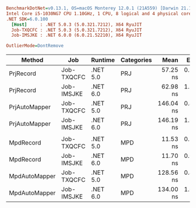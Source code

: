``` ini

BenchmarkDotNet=v0.13.1, OS=macOS Monterey 12.0.1 (21A559) [Darwin 21.1.0]
Intel Core i5-1030NG7 CPU 1.10GHz, 1 CPU, 8 logical and 4 physical cores
.NET SDK=6.0.100
  [Host]     : .NET 5.0.3 (5.0.321.7212), X64 RyuJIT
  Job-TXQCFC : .NET 5.0.3 (5.0.321.7212), X64 RyuJIT
  Job-IMSJKE : .NET 6.0.0 (6.0.21.52210), X64 RyuJIT

OutlierMode=DontRemove  

```
|        Method |        Job |  Runtime | Categories |      Mean |    Error |   StdDev | Rank |
|-------------- |----------- |--------- |----------- |----------:|---------:|---------:|-----:|
|     PrjRecord | Job-TXQCFC | .NET 5.0 |        PRJ |  57.25 ns | 0.922 ns | 0.863 ns |    * |
|     PrjRecord | Job-IMSJKE | .NET 6.0 |        PRJ |  62.98 ns | 1.341 ns | 1.790 ns |   ** |
| PrjAutoMapper | Job-TXQCFC | .NET 5.0 |        PRJ | 146.04 ns | 0.429 ns | 0.402 ns |  *** |
| PrjAutoMapper | Job-IMSJKE | .NET 6.0 |        PRJ | 146.19 ns | 1.053 ns | 0.985 ns |  *** |
|               |            |          |            |           |          |          |      |
|     MpdRecord | Job-TXQCFC | .NET 5.0 |        MPD |  11.53 ns | 0.191 ns | 0.179 ns |    * |
|     MpdRecord | Job-IMSJKE | .NET 6.0 |        MPD |  11.70 ns | 0.069 ns | 0.064 ns |   ** |
| MpdAutoMapper | Job-TXQCFC | .NET 5.0 |        MPD | 128.56 ns | 0.415 ns | 0.388 ns |  *** |
| MpdAutoMapper | Job-IMSJKE | .NET 6.0 |        MPD | 134.00 ns | 1.038 ns | 0.971 ns | **** |
